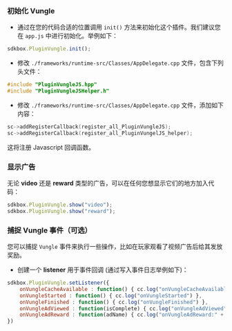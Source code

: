 ### 初始化 Vungle
* 通过在您的代码合适的位置调用 `init()` 方法来初始化这个插件。我们建议您在 `app.js` 中进行初始化。举例如下：
```javascript
sdkbox.PluginVungle.init();
```

* 修改 `./frameworks/runtime-src/Classes/AppDelegate.cpp` 文件，包含下列头文件：
```cpp
#include "PluginVungleJS.hpp"
#include "PluginVungleJSHelper.h"
```

* 修改 `./frameworks/runtime-src/Classes/AppDelegate.cpp` 文件，添加如下内容：
```cpp
sc->addRegisterCallback(register_all_PluginVungleJS);
sc->addRegisterCallback(register_all_PluginVungelJS_helper);
```
这将注册 Javascript 回调函数。

### 显示广告
无论 __video__ 还是 __reward__ 类型的广告，可以在任何您想显示它们的地方加入代码：
```javascript
sdkbox.PluginVungle.show("video");
sdkbox.PluginVungle.show("reward");
```

### 捕捉 Vungle 事件（可选）
您可以捕捉 `Vungle` 事件来执行一些操作，比如在玩家观看了视频广告后给其发放奖励。

* 创建一个 __listener__ 用于事件回调 (通过写入事件日志举例如下)：
```javascript
sdkbox.PluginVungle.setListener({
    onVungleCacheAvailable : function() { cc.log("onVungleCacheAvailable") },
    onVungleStarted : function() { cc.log("onVungleStarted") },
    onVungleFinished : function() { cc.log("onVungleFinished") },
    onVungleAdViewed : function(isComplete) { cc.log("onVungleAdViewed" + isComplete) },
    onVungleAdReward : function(adName) { cc.log("onVungleAdReward:" + adName) }
})
```
